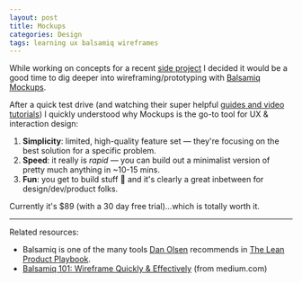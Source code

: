 ```yaml
---
layout: post
title: Mockups
categories: Design
tags: learning ux balsamiq wireframes
---
```

While working on concepts for a recent [side project](http://ifl.golf) I decided it would be a good time to dig deeper into wireframing/prototyping with [Balsamiq Mockups](http://balsamiq.com).

After a quick test drive (and watching their super helpful [guides and video tutorials](http://support.balsamiq.com/customer/portal/articles/1335124)) I quickly understood why Mockups is the go-to tool for UX &amp; interaction design:

1. **Simplicity**: limited, high-quality feature set &mdash; they're focusing on the best solution for a specific problem.
2. **Speed**: it really is _rapid_ &mdash; you can build out a minimalist version of pretty much anything in ~10-15 mins.
3. **Fun**: you get to build stuff :hammer: and it's clearly a great inbetween for design/dev/product folks.

Currently it's $89 (with a 30 day free trial)...which is totally worth it.

---

Related resources:

- Balsamiq is one of the many tools [Dan Olsen](http://twitter.com/danolsen) recommends in [The Lean Product Playbook](http://leanproductplaybook.com/resources/).
- [Balsamiq 101: Wireframe Quickly &amp; Effectively](https://medium.com/@citizenblr/balsamiq-101-wireframe-quickly-effectively-9231bb126d01) (from medium.com)